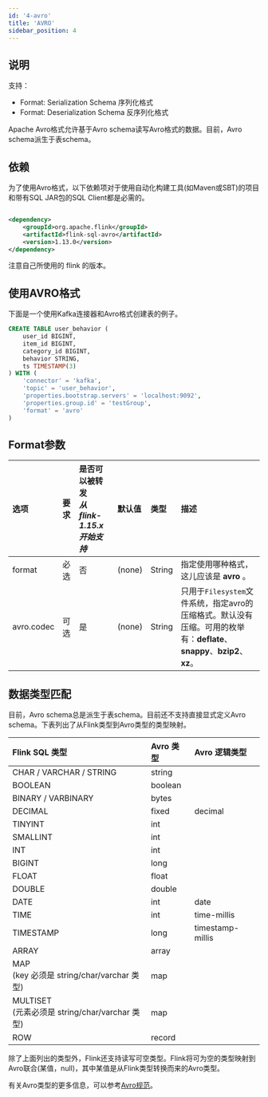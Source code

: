 ```yaml
---
id: '4-avro'
title: 'AVRO'
sidebar_position: 4
---
```


## 说明

支持：

* Format: Serialization Schema 序列化格式
* Format: Deserialization Schema 反序列化格式

Apache Avro格式允许基于Avro schema读写Avro格式的数据。目前，Avro schema派生于表schema。

## 依赖

为了使用Avro格式，以下依赖项对于使用自动化构建工具(如Maven或SBT)的项目和带有SQL JAR包的SQL Client都是必需的。

```xml

<dependency>
    <groupId>org.apache.flink</groupId>
    <artifactId>flink-sql-avro</artifactId>
    <version>1.13.0</version>
</dependency> 
```

注意自己所使用的 flink 的版本。

## 使用AVRO格式

下面是一个使用Kafka连接器和Avro格式创建表的例子。

```sql
CREATE TABLE user_behavior (
    user_id BIGINT,
    item_id BIGINT,
    category_id BIGINT,
    behavior STRING,
    ts TIMESTAMP(3)
) WITH (
    'connector' = 'kafka',
    'topic' = 'user_behavior',
    'properties.bootstrap.servers' = 'localhost:9092',
    'properties.group.id' = 'testGroup',
    'format' = 'avro'
)
```

## Format参数

| 选项         | 要求  | 是否可以被转发<br/>*从 flink-1.15.x 开始支持* | 默认值    | 类型     | 描述                                                                                     |
|:-----------|:----|:----------------------------------|:-------|:-------|:---------------------------------------------------------------------------------------|
| format     | 必选  | 否                                 | (none) | String | 指定使用哪种格式，这儿应该是 **avro** 。                                                              |
| avro.codec | 可选  | 是                                 | (none) | String | 只用于`Filesystem`文件系统，指定avro的压缩格式。默认没有压缩。可用的枚举有：**deflate**、**snappy**、**bzip2**、**xz**。 |

## 数据类型匹配

目前，Avro schema总是派生于表schema。目前还不支持直接显式定义Avro schema。下表列出了从Flink类型到Avro类型的类型映射。

| Flink SQL 类型                                | Avro 类型 | Avro 逻辑类型        |
|:--------------------------------------------|:--------|:-----------------|
| CHAR / VARCHAR / STRING                     | string  ||
| BOOLEAN                                     | boolean ||
| BINARY / VARBINARY                          | bytes   ||
| DECIMAL                                     | fixed   | decimal          |
| TINYINT                                     | int     ||
| SMALLINT                                    | int     ||
| INT                                         | int     ||
| BIGINT                                      | long    ||
| FLOAT                                       | float   ||
| DOUBLE                                      | double  ||
| DATE                                        | int     | date             |
| TIME                                        | int     | time-millis      |
| TIMESTAMP                                   | long    | timestamp-millis |
| ARRAY                                       | array   ||
| MAP<br/>(key 必须是 string/char/varchar 类型)    | map     ||
| MULTISET<br/>(元素必须是 string/char/varchar 类型) | map     ||
| ROW                                         | record  ||

除了上面列出的类型外，Flink还支持读写可空类型。Flink将可为空的类型映射到Avro联合(某值，null)，其中某值是从Flink类型转换而来的Avro类型。  

有关Avro类型的更多信息，可以参考[Avro规范](https://avro.apache.org/docs/current/spec.html)。